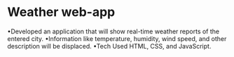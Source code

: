 # Weather web-app
•Developed an application that will show real-time weather reports of the entered city.
•Information like temperature, humidity, wind speed, and other description will be displaced.
•Tech Used HTML, CSS, and JavaScript.
